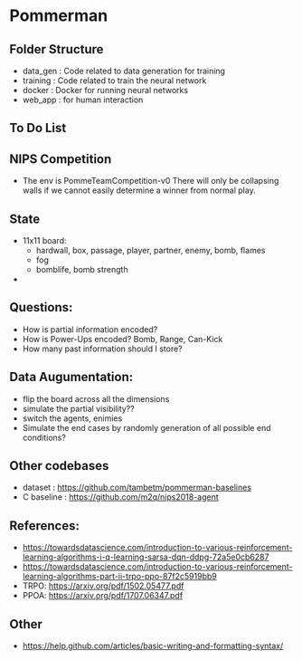 # Pommerman

## Folder Structure
- data_gen : Code related to data generation for training
- training : Code related to train the neural network
- docker : Docker for running neural networks
- web_app : for human interaction

## To Do List

## NIPS Competition
- The env is PommeTeamCompetition-v0 There will only be collapsing walls if we cannot easily determine a winner from normal play.

## State
- 11x11 board:
	- hardwall, box, passage, player, partner, enemy, bomb, flames
	- fog
	- bomblife, bomb strength
- 

## Questions:
- How is partial information encoded?
- How is Power-Ups encoded? Bomb, Range, Can-Kick
- How many past information should I store?

## Data Augumentation:
- flip the board across all the dimensions
- simulate the partial visibility??
- switch the agents, enimies
- Simulate the end cases by randomly generation of all possible end conditions?

## Other codebases
- dataset : https://github.com/tambetm/pommerman-baselines
- C baseline : https://github.com/m2q/nips2018-agent


## References:
- https://towardsdatascience.com/introduction-to-various-reinforcement-learning-algorithms-i-q-learning-sarsa-dqn-ddpg-72a5e0cb6287
- https://towardsdatascience.com/introduction-to-various-reinforcement-learning-algorithms-part-ii-trpo-ppo-87f2c5919bb9
- TRPO: https://arxiv.org/pdf/1502.05477.pdf
- PPOA: https://arxiv.org/pdf/1707.06347.pdf

## Other
- https://help.github.com/articles/basic-writing-and-formatting-syntax/